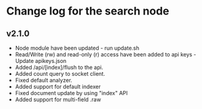 # Change log for the search node

## v2.1.0

* Node module have been updated - run update.sh
* Read/Write (rw) and read-only (r) access have been added to api keys - Update apikeys.json
* Added /api/[index]/flush to the api.
* Added count query to socket client.
* Fixed default analyzer.
* Added support for default indexer
* Fixed document update by using "index" API
* Added support for multi-field .raw
